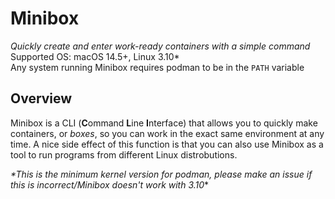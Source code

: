 # Minibox
*Quickly create and enter work-ready containers with a simple command*
<br>
Supported OS: macOS 14.5+, Linux 3.10\*
<br>
Any system running Minibox requires podman to be in the `PATH` variable

## Overview
Minibox is a CLI  (**C**ommand **L**ine **I**nterface) that allows you to quickly make containers, or _boxes_, so you can work in the exact same environment at any time.
A nice side effect of this function is that you can also use Minibox as a tool to run programs from different Linux distrobutions.

*\*This is the minimum kernel version for podman, please make an issue if this is incorrect/Minibox doesn't work with 3.10**
